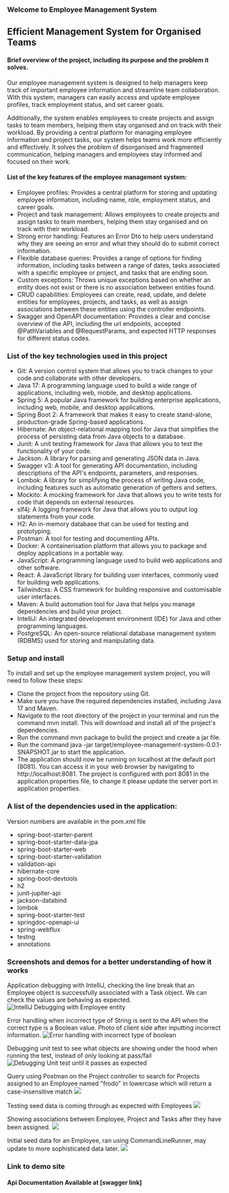 ### Welcome to Employee Management System


## Efficient Management System for Organised Teams

#### Brief overview of the project, including its purpose and the problem it solves.

Our employee management system is designed to help managers keep track of important employee information and streamline team collaboration. With this system, managers can easily access and update employee profiles, track employment status, and set career goals.

Additionally, the system enables employees to create projects and assign tasks to team members, helping them stay organised and on track with their workload. By providing a central platform for managing employee information and project tasks, our system helps teams work more efficiently and effectively. It solves the problem of disorganised and fragmented communication, helping managers and employees stay informed and focused on their work.


#### List of the key features of the employee management system:

- Employee profiles: Provides a central platform for storing and updating employee information, including name, role, employment status, and career goals.
- Project and task management: Allows employees to create projects and assign tasks to team members, helping them stay organised and on track with their workload.
- Strong error handling: Features an Error Dto to help users understand why they are seeing an error and what they should do to submit correct information.
- Flexible database queries: Provides a range of options for finding information, including tasks between a range of dates, tasks associated with a specific employee or project, and tasks that are ending soon.
- Custom exceptions: Throws unique exceptions based on whether an entity does not exist or there is no association between entities found.
- CRUD capabilities: Employees can create, read, update, and delete entities for employees, projects, and tasks, as well as assign associations between these entities using the controller endpoints.
- Swagger and OpenAPI documentation: Provides a clear and concise overview of the API, including the url endpoints, accepted @PathVariables and @RequestParams, and expected HTTP responses for different status codes.

### List of the key technologies used in this project 

- Git: A version control system that allows you to track changes to your code and collaborate with other developers.
- Java 17: A programming language used to build a wide range of applications, including web, mobile, and desktop applications.
- Spring 5: A popular Java framework for building enterprise applications, including web, mobile, and desktop applications.
- Spring Boot 2: A framework that makes it easy to create stand-alone, production-grade Spring-based applications.
- Hibernate: An object-relational mapping tool for Java that simplifies the process of persisting data from Java objects to a database.
- Junit: A unit testing framework for Java that allows you to test the functionality of your code.
- Jackson: A library for parsing and generating JSON data in Java.
- Swagger v3: A tool for generating API documentation, including descriptions of the API's endpoints, parameters, and responses.
- Lombok: A library for simplifying the process of writing Java code, including features such as automatic generation of getters and setters.
- Mockito: A mocking framework for Java that allows you to write tests for code that depends on external resources.
- slf4j: A logging framework for Java that allows you to output log statements from your code.
- H2: An in-memory database that can be used for testing and prototyping.
- Postman: A tool for testing and documenting APIs.
- Docker: A containerisation platform that allows you to package and deploy applications in a portable way.
- JavaScript: A programming language used to build web applications and other software.
- React: A JavaScript library for building user interfaces, commonly used for building web applications.
- Tailwindcss: A CSS framework for building responsive and customisable user interfaces.
- Maven: A build automation tool for Java that helps you manage dependencies and build your project.
- IntelliJ: An integrated development environment (IDE) for Java and other programming languages.
- PostgreSQL: An open-source relational database management system (RDBMS) used for storing and manipulating data.

### Setup and install

To install and set up the employee management system project, you will need to follow these steps:

- Clone the project from the repository using Git.
- Make sure you have the required dependencies installed, including Java 17 and Maven.
- Navigate to the root directory of the project in your terminal and run the command mvn install. This will download and install all of the project's dependencies.
- Run the command mvn package to build the project and create a jar file.
- Run the command java -jar target/employee-management-system-0.0.1-SNAPSHOT.jar to start the application.
- The application should now be running on localhost at the default port (8081). You can access it in your web browser by navigating to http://localhost:8081. The project is configured with port 8081 in the application.properties file, to change it please update the server port in application properties. 

### A list of the dependencies used in the application: 
Version numbers are available in the pom.xml file

- spring-boot-starter-parent
- spring-boot-starter-data-jpa
- spring-boot-starter-web
- spring-boot-starter-validation
- validation-api
- hibernate-core
- spring-boot-devtools
- h2
- junit-jupiter-api
- jackson-databind
- lombok
- spring-boot-starter-test
- springdoc-openapi-ui
- spring-webflux
- testng
- annotations

### Screenshots and demos for a better understanding of how it works 

Application debugging with IntelliJ, checking the line break that an Employee object is successfully associated with a Task object. We can check the values are behaving as expected. 
![](src/main/resources/demos/intellij-debugging.png "IntelliJ Debugging with Employee entity")


Error handling when incorrect type of String is sent to the API when the correct type is a Boolean value. Photo of client side after inputting incorrect information. 
![](src/main/resources/demos/error-handling-incorrect-type.png "Error handling with incorrect type of boolean")

Debugging unit test to see what objects are showing under the hood when running the test, instead of only looking at pass/fail
![](src\main\resources\demos\debugging-junit.png "Debugging Unit test until it passes as expected")


Query using Postman on the Project controller to search for Projects assigned to an Employee named "frodo" in lowercase which will return a case-insensitive match 
![](src\main\resources\demos\employee-find-by-name.png)

Testing seed data is coming through as expected with Employees 
![](src\main\resources\demos\h2-local-data.png)


Showing associations between Employee, Project and Tasks after they have been assigned. 
![](src\main\resources\demos\project-associations.png)


Initial seed data for an Employee, ran using CommandLineRunner, may update to more sophisticated data later.
![](src\main\resources\demos\seed-data.png)


### Link to demo site 

#### Api Documentation Available at [swagger link]
